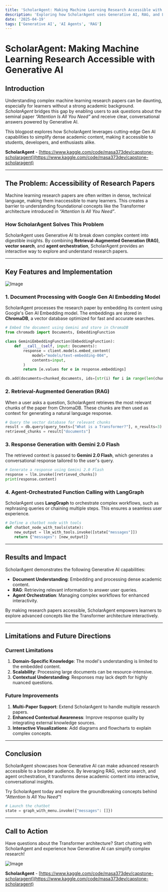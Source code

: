 ```yaml
---
title: 'ScholarAgent: Making Machine Learning Research Accessible with Generative AI'
description: 'Exploring how ScholarAgent uses Generative AI, RAG, and LangGraph to make complex machine learning research papers more accessible and interactive for learners.'
date: '2025-04-19'
tags: ['Generative AI', 'AI Agents', 'RAG']
---
```


# ScholarAgent: Making Machine Learning Research Accessible with Generative AI

## Introduction

Understanding complex machine learning research papers can be daunting, especially for learners without a strong academic background. _ScholarAgent_ bridges this gap by enabling users to ask questions about the seminal paper _“Attention Is All You Need”_ and receive clear, conversational answers powered by Generative AI.

This blogpost explores how ScholarAgent leverages cutting-edge Gen AI capabilities to simplify dense academic content, making it accessible to students, developers, and enthusiasts alike.

**ScholarAgent** - [https://www.kaggle.com/code/masa373dev/capstone-scholaragent](https://www.kaggle.com/code/masa373dev/capstone-scholaragent)

---

## The Problem: Accessibility of Research Papers

Machine learning research papers are often written in dense, technical language, making them inaccessible to many learners. This creates a barrier to understanding foundational concepts like the Transformer architecture introduced in _“Attention Is All You Need”_.

### How ScholarAgent Solves This Problem

ScholarAgent uses Generative AI to break down complex content into digestible insights. By combining **Retrieval-Augmented Generation (RAG)**, **vector search**, and **agent orchestration**, ScholarAgent provides an interactive way to explore and understand research papers.

---

## Key Features and Implementation

![Image](/images/blog/gen-ai-intensive-capstone-1.png)

### 1. Document Processing with Google Gen AI Embedding Model

ScholarAgent processes the research paper by embedding its content using Google's Gen AI Embedding model. The embeddings are stored in **ChromaDB**, a vector database optimized for fast and accurate searches.

```python
# Embed the document using Gemini and store in ChromaDB
from chromadb import Documents, EmbeddingFunction

class GeminiEmbeddingFunction(EmbeddingFunction):
    def __call__(self, input: Documents):
        response = client.models.embed_content(
            model="models/text-embedding-004",
            contents=input,
        )
        return [e.values for e in response.embeddings]

db.add(documents=chunked_documents, ids=[str(i) for i in range(len(chunked_documents))])
```

### 2. Retrieval-Augmented Generation (RAG)

When a user asks a question, ScholarAgent retrieves the most relevant chunks of the paper from ChromaDB. These chunks are then used as context for generating a natural language response.

```python
# Query the vector database for relevant chunks
result = db.query(query_texts=["What is a Transformer?"], n_results=3)
retrieved_chunks = result["documents"]
```

### 3. Response Generation with Gemini 2.0 Flash

The retrieved context is passed to **Gemini 2.0 Flash**, which generates a conversational response tailored to the user's query.

```python
# Generate a response using Gemini 2.0 Flash
response = llm.invoke([retrieved_chunks])
print(response.content)
```

### 4. Agent-Orchestrated Function Calling with LangGraph

ScholarAgent uses **LangGraph** to orchestrate complex workflows, such as rephrasing queries or chaining multiple steps. This ensures a seamless user experience.

```python
# Define a chatbot node with tools
def chatbot_node_with_tools(state):
    new_output = llm_with_tools.invoke([state["messages"]])
    return {"messages": [new_output]}
```

---

## Results and Impact

ScholarAgent demonstrates the following Generative AI capabilities:

- **Document Understanding**: Embedding and processing dense academic content.
- **RAG**: Retrieving relevant information to answer user queries.
- **Agent Orchestration**: Managing complex workflows for enhanced interactivity.

By making research papers accessible, ScholarAgent empowers learners to explore advanced concepts like the Transformer architecture interactively.

---

## Limitations and Future Directions

### Current Limitations

1. **Domain-Specific Knowledge**: The model's understanding is limited to the embedded content.
2. **Scalability**: Processing large documents can be resource-intensive.
3. **Contextual Understanding**: Responses may lack depth for highly nuanced questions.

### Future Improvements

1. **Multi-Paper Support**: Extend ScholarAgent to handle multiple research papers.
2. **Enhanced Contextual Awareness**: Improve response quality by integrating external knowledge sources.
3. **Interactive Visualizations**: Add diagrams and flowcharts to explain complex concepts.

---

## Conclusion

ScholarAgent showcases how Generative AI can make advanced research accessible to a broader audience. By leveraging RAG, vector search, and agent orchestration, it transforms dense academic content into interactive, conversational insights.

Try ScholarAgent today and explore the groundbreaking concepts behind _“Attention Is All You Need”_!

```python
# Launch the chatbot
state = graph_with_menu.invoke({"messages": []})
```

---

## Call to Action

Have questions about the Transformer architecture? Start chatting with ScholarAgent and experience how Generative AI can simplify complex research!

![Image](/images/blog/gen-ai-intensive-capstone-2.png)

**ScholarAgent** - [https://www.kaggle.com/code/masa373dev/capstone-scholaragent](https://www.kaggle.com/code/masa373dev/capstone-scholaragent)
